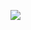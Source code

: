 ![](http://www.plantuml.com/plantuml/proxy?cache=no&src=https://raw.githubusercontent.com/oleksandrblazhko/ai204-berislavskij/laboratory-work-7/2-SoftwareDesign/2.7-PlantUML/UML-Deployment.puml)
